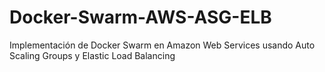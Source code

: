 # Docker-Swarm-AWS-ASG-ELB
Implementación de Docker Swarm en Amazon Web Services usando Auto Scaling Groups y Elastic Load Balancing
